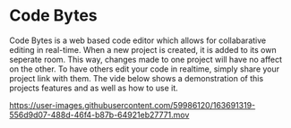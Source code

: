 # Code Bytes

Code Bytes is a web based code editor which allows for collabarative editing in real-time. When a new project is created, it is added to its own seperate room. This way, changes made to one project will have no affect on the other. To have others edit your code in realtime, simply share your project link with them. The vide below shows a demonstration of this projects features and as well as how to use it.

https://user-images.githubusercontent.com/59986120/163691319-556d9d07-488d-46f4-b87b-64921eb27771.mov

